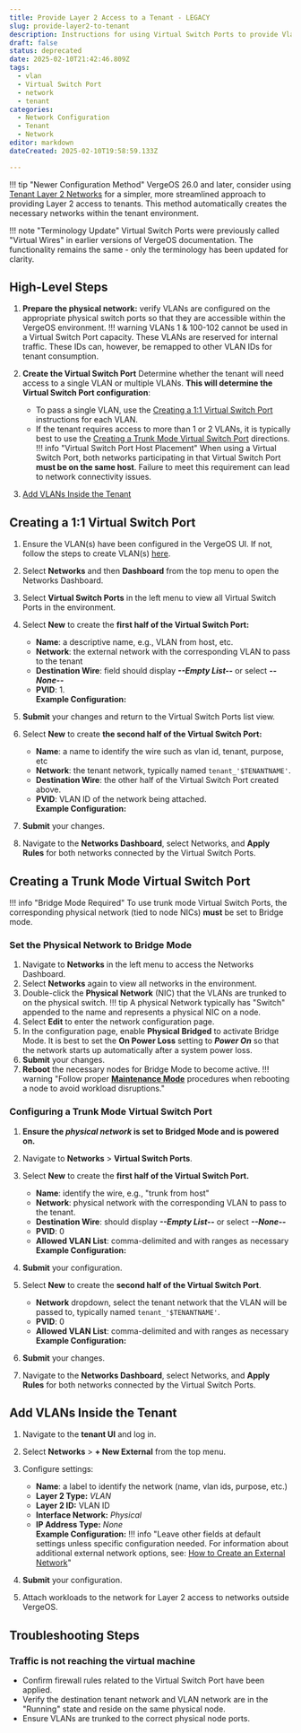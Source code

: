 ```yaml
---
title: Provide Layer 2 Access to a Tenant - LEGACY
slug: provide-layer2-to-tenant
description: Instructions for using Virtual Switch Ports to provide Vlanned layer 2 network access to a tenant
draft: false
status: deprecated
date: 2025-02-10T21:42:46.809Z
tags:
  - vlan
  - Virtual Switch Port
  - network
  - tenant
categories:
  - Network Configuration
  - Tenant
  - Network
editor: markdown
dateCreated: 2025-02-10T19:58:59.133Z

---
```


!!! tip "Newer Configuration Method"
    VergeOS 26.0 and later, consider using [Tenant Layer 2 Networks](/product-guide/tenants/layer-2-networks) for a simpler, more streamlined approach to providing Layer 2 access to tenants. This method automatically creates the necessary networks within the tenant environment.

!!! note "Terminology Update"
    Virtual Switch Ports were previously called "Virtual Wires" in earlier versions of VergeOS documentation. The functionality remains the same - only the terminology has been updated for clarity.

## High-Level Steps

1. **Prepare the physical network:** verify VLANs are configured on the appropriate physical switch ports so that they are accessible within the VergeOS environment.
!!! warning
    VLANs 1 & 100-102 cannot be used in a Virtual Switch Port capacity. These VLANs are reserved for internal traffic. These IDs can, however, be remapped to other VLAN IDs for tenant consumption.

2. **Create the Virtual Switch Port** Determine whether the tenant will need access to a single VLAN or multiple VLANs. **This will determine the Virtual Switch Port configuration**:
    * To pass a single VLAN, use the [Creating a 1:1 Virtual Switch Port](#creating-a-11-virtual-wire) instructions for each VLAN.
    * If the tenant requires access to more than 1 or 2 VLANs, it is typically best to use the [Creating a Trunk Mode Virtual Switch Port](#creating-a-trunk-mode-virtual-wire) directions.
!!! info "Virtual Switch Port Host Placement"
    When using a Virtual Switch Port, both networks participating in that Virtual Switch Port **must be on the same host**. Failure to meet this requirement can lead to network connectivity issues.

3. [Add VLANs Inside the Tenant](#add-vlans-inside-the-tenant)

## Creating a 1:1 Virtual Switch Port

1. Ensure the VLAN(s) have been configured in the VergeOS UI. If not, follow the steps to create VLAN(s) [here](/product-guide/networks/create-vlan).
2. Select **Networks** and then **Dashboard** from the top menu to open the Networks Dashboard.
3. Select **Virtual Switch Ports** in the left menu to view all Virtual Switch Ports in the environment.
4. Select **New** to create the **first half of the Virtual Switch Port:**
    * **Name**: a descriptive name, e.g., VLAN from host, etc.
    * **Network**: the external network with the corresponding VLAN to pass to the tenant
    * **Destination Wire**: field should display ***--Empty List--*** or select ***--None--***
    * **PVID**: 1.  
**Example Configuration:**

5. **Submit** your changes and return to the Virtual Switch Ports list view.
6. Select **New** to create **the second half of the Virtual Switch Port:**
    * **Name**: a name to identify the wire such as vlan id, tenant, purpose, etc
    * **Network**: the tenant network, typically named `tenant_'$TENANTNAME'`.
    * **Destination Wire**: the other half of the Virtual Switch Port created above.
    * **PVID**: VLAN ID of the network being attached.  
**Example Configuration:**

7. **Submit** your changes.
8. Navigate to the **Networks Dashboard**, select Networks, and **Apply Rules** for both networks connected by the Virtual Switch Ports.

## Creating a Trunk Mode Virtual Switch Port

!!! info "Bridge Mode Required"
    To use trunk mode Virtual Switch Ports, the corresponding physical network (tied to node NICs) **must** be set to Bridge mode.

### Set the Physical Network to Bridge Mode

1. Navigate to **Networks** in the left menu to access the Networks Dashboard.
2. Select **Networks** again to view all networks in the environment.
3. Double-click the **Physical Network** (NIC) that the VLANs are trunked to on the physical switch.
!!! tip
       A physical Network typically has "Switch" appended to the name and represents a physical NIC on a node.
4. Select **Edit** to enter the network configuration page.
5. In the configuration page, enable **Physical Bridged** to activate Bridge Mode. It is best to set the **On Power Loss** setting to ***Power On*** so that the network starts up automatically after a system power loss.
6. **Submit** your changes.
7. **Reboot** the necessary nodes for Bridge Mode to become active.
!!! warning "Follow proper [**Maintenance Mode**](/product-guide/operations/maintenance-mode) procedures when rebooting a node to avoid workload disruptions."

### Configuring a Trunk Mode Virtual Switch Port

1. **Ensure the *physical network* is set to Bridged Mode and is powered on.**
2. Navigate to **Networks** > **Virtual Switch Ports**.
3. Select **New** to create the **first half of the Virtual Switch Port.**
    * **Name**: identify the wire, e.g., "trunk from host"
    * **Network**: physical network with the corresponding VLAN to pass to the tenant.
    * **Destination Wire**: should display ***--Empty List--*** or select ***--None--***
    * **PVID**: 0
    * **Allowed VLAN List**: comma-delimited and with ranges as necessary  
**Example Configuration:**

4. **Submit** your configuration.
5. Select **New** to create the **second half of the Virtual Switch Port**.
    * **Network** dropdown, select the tenant network that the VLAN will be passed to, typically named `tenant_'$TENANTNAME'`.
    * **PVID**: 0
    * **Allowed VLAN List**: comma-delimited and with ranges as necessary  
**Example Configuration:**

6. **Submit** your changes.
7. Navigate to the **Networks Dashboard**, select Networks, and **Apply Rules** for both networks connected by the Virtual Switch Ports.

## Add VLANs Inside the Tenant

1. Navigate to the **tenant UI** and log in.
2. Select **Networks** > **+ New External** from the top menu.
3. Configure settings:
    * **Name**: a label to identify the network (name, vlan ids, purpose, etc.)
    * **Layer 2 Type:** *VLAN*
    * **Layer 2 ID:** VLAN ID
    * **Interface Network:** *Physical*
    * **IP Address Type:** *None*  
**Example Configuration:**
!!! info "Leave other fields at default settings unless specific configuration needed. For information about additional external network options, see: [How to Create an External Network](/knowledge-base/create-external-network)"

4. **Submit** your configuration.
5. Attach workloads to the network for Layer 2 access to networks outside VergeOS.

## Troubleshooting Steps

### Traffic is not reaching the virtual machine

* Confirm firewall rules related to the Virtual Switch Port have been applied.
* Verify the destination tenant network and VLAN network are in the "Running" state and reside on the same physical node.
* Ensure VLANs are trunked to the correct physical node ports.
